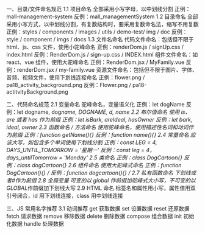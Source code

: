 一、目录/文件命名规范
1.1 项目命名
全部采用小写字母，以中划线分割
正例：mall-management-system
反例：mall_managementSystem
1.2 目录命名
全部采用小写方式，以中划线分割，有复数结构时，要采用复数命名法，缩写不用复数
正例：styles / components / images / utils / demo-test/ img / doc
反例：style / component / imgs / docs
1.3 文件名命名
代码文件命名：包括但不限于 html、js、css 文件，使用小驼峰命名
正例：renderDom.js / signUp.css / index.html
反例：RenderDom.js / sign-up.css / INDEX.html
组件文件命名：如 react、vue 组件，使用大驼峰命名
正例：RenderDom.jsx / MyFamily.vue
反例：renderDom.jsx / my-family.vue
资源文件命名：包括但不限于图片、字体、音频、视频文件，使用下划线连接命名
正例：flower.png / pa18_activity_background.png
反例：Flower.png / pa18-actitvityBackground.png

二、代码命名规范
2.1 变量命名
驼峰命名，变量语义化
正例：let dogName
反例：let dogname, dog*name, DOGNAME, d, name
2.2 布尔值命名
使用 is、are 或者 has 作为前缀
正例：let isBark, areIdeal, hasOwner
反例：let bark, ideal, owner
2.3 函数命名 / 方法命名
使用驼峰命名，使用描述性名词和动词作为前缀
正例：function getName(){}
反例：function name(){}
2.4 常量命名
应该大写，如包含多个单词使用下划线分割
正例：const LEG = 4, DAYS_UNTIL_TOMORROW = '星期一'
反例：const leg = 4， days_untilTomorrow = 'Monday'
2.5 类命名
正例：class DogCartoon{}
反例：class dogCartoon{}
2.6 组件命名
使用大驼峰式命名
正例：function DogCartoon(){} / <DogCartoon />
反例：function dogcartoon(){} / <dogcartoon />
2.7 私有函数命名
下划线或者#作为前缀
2.8 全局变量
可变的以 global 作前缀加驼峰式大小写，不可变的以 GLOBAL*作前缀加下划线大写
2.9 HTML 命名
标签名和属性用小写，属性值用双引号闭合，id 用下划线连接，class 用中划线连接

三、JS 常用名字推荐
3.1 动词推荐
get 获取数据
set 设置数据
reset 还原数据
fetch 请求数据
remove 移除数据
delete 删除数据
compose 组合数据
init 初始化数据
handle 处理数据
